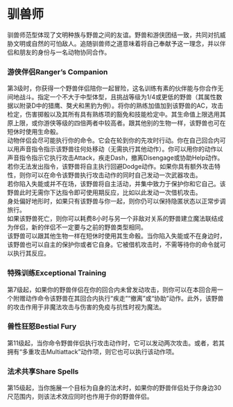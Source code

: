 # 驯兽师

&#x20;   驯兽师范型体现了文明种族与野兽之间的友谊。野兽和游侠团结一致，共同对抗威胁文明或自然的可怕敌人。追随驯兽师之道意味着将自己奉献予这一理念，并以伴侣和朋友的身份与一名动物协同合作。

### **游侠伴侣Ranger’s Companion**

&#x20;   第3级时，你获得一个野兽伴侣陪你一起冒险，这名训练有素的伙伴能与你合作无间地战斗。指定一个不大于中型体型，且挑战等级为1/4或更低的野兽（其属性数据以附录D中的猎鹰、獒犬和黑豹为例）。将你的熟练加值加到该野兽的AC，攻击检定，伤害掷骰以及其所有具有熟练项的豁免和技能检定中。其生命值上限选用其原上限，或你游侠等级的四倍两者中较高者。跟其他别的生物一样，该野兽也可在短休时使用生命骰。\
&#x20;   动物伴侣会尽可能执行你的命令。它会在轮到你的先攻时行动。你在自己回合内可以用声音指令指示该野兽往何处移动（无需执行其他动作）。你可以用你的动作以声音指令指示它执行攻击Attack，疾走Dash，撤离Disengage或协助Help动作。若你无法发出指令，该野兽将自主执行回避Dodge动作。如果你具有额外攻击特性，则你可以在命令该野兽执行攻击动作的同时自己发动一次武器攻击。\
&#x20;   若你陷入失能或并不在场，该野兽将自主活动，并集中致力于保护你和它自己。该野兽此时无需你下达指令即可使用期反应，比如以此发动一次借机攻击。\
&#x20;   身处偏好地形时，如果只有该野兽与你一起，则你仍可以保持隐匿状态以正常步调旅行。\
&#x20;   如果该野兽死亡，则你可以耗费8小时与另一个非敌对关系的野兽建立魔法联结成为伴侣，新的伴侣不一定要与之前的野兽类型相同。\
&#x20;   该野兽可以跟其他生物一样在短休时使用其生命骰。当你陷入失能或不在身边时，该野兽也可以自主的保护你或者它自身。它被借机攻击时，不需等待你的命令就可以执行其反应。

### **特殊训练Exceptional Training**

&#x20;   第7级起，如果你的野兽伴侣在你的回合内未曾发动攻击，则你可以在本回合用一个附赠动作命令该野兽在其回合内执行“疾走”“撤离”或“协助”动作。此外，该野兽的攻击作用于非魔法攻击与伤害的免疫与抗性时视为魔法。

### **兽性狂怒Bestial Fury**

&#x20;   第11级起，当你命令野兽伴侣执行攻击动作时，它可以发动两次攻击。或者，若其拥有“多重攻击Multiattack”动作项，则它也可以执行该动作项。

### **法术共享Share Spells**

&#x20;   第15级起，当你施展一个目标为自身的法术时，如果你的野兽伴侣处于你身边30尺范围内，则该法术效应同时也作用于你的野兽伴侣。
